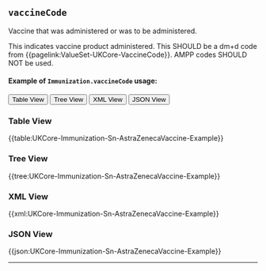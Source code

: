 ## `vaccineCode`
Vaccine that was administered or was to be administered.

This indicates vaccine product administered. This SHOULD be a dm+d code from {{pagelink:ValueSet-UKCore-VaccineCode}}.
AMPP codes SHOULD NOT be used.

#### Example of `Immunization.vaccineCode` usage:

<div class="tab">
 <button class="tablinks active" onclick="openTab(event, 'Table View')">Table View</button>
  <button class="tablinks" onclick="openTab(event, 'Tree View')">Tree View</button>
  <button class="tablinks" onclick="openTab(event, 'XML View')">XML View</button>
  <button class="tablinks" onclick="openTab(event, 'JSON View')">JSON View</button>
</div>

<div id="Table View" class="tabcontent" style="display:block">
  <h3>Table View</h3>
{{table:UKCore-Immunization-Sn-AstraZenecaVaccine-Example}}
</div>

<div id="Tree View" class="tabcontent">
  <h3>Tree View</h3>
{{tree:UKCore-Immunization-Sn-AstraZenecaVaccine-Example}}
</div>

<div id="XML View" class="tabcontent">
  <h3>XML View</h3>
{{xml:UKCore-Immunization-Sn-AstraZenecaVaccine-Example}}
</div>

<div id="JSON View" class="tabcontent">
  <h3>JSON View</h3>
{{json:UKCore-Immunization-Sn-AstraZenecaVaccine-Example}}
</div>

---